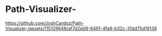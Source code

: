 # Path-Visualizer-

https://github.com/JoshCardoz/Path-Visualizer-/assets/115129648/af7d2dd9-6491-4fa9-b32c-31dd75d19139

